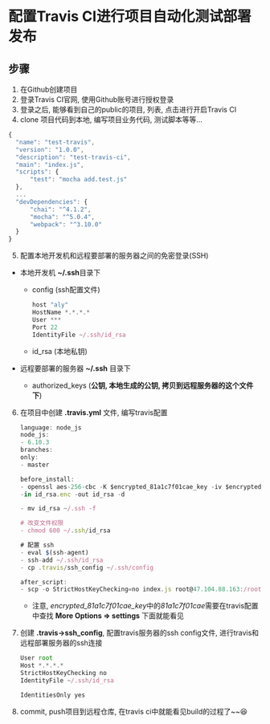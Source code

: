 # 配置Travis CI进行项目自动化测试部署发布
## 步骤
1. 在Github创建项目
2. 登录Travis CI官网, 使用Github账号进行授权登录
3. 登录之后, 能够看到自己的public的项目, 列表, 点击进行开启Travis CI
4. clone 项目代码到本地, 编写项目业务代码, 测试脚本等等...
  ```js
  {
    "name": "test-travis",
    "version": "1.0.0",
    "description": "test-travis-ci",
    "main": "index.js",
    "scripts": {
        "test": "mocha add.test.js"
    },
    ...
    "devDependencies": {
        "chai": "^4.1.2",
        "mocha": "^5.0.4",
        "webpack": "^3.10.0"
    }
  }
```
5. 配置本地开发机和远程要部署的服务器之间的免密登录(SSH)
  * 本地开发机 **~/.ssh**目录下

    * config (ssh配置文件)
        ```js
        host "aly"
        HostName *.*.*.*
        User ***
        Port 22
        IdentityFile ~/.ssh/id_rsa
        ```
    * id_rsa (本地私钥)

  * 远程要部署的服务器 **~/.ssh** 目录下
  
    * authorized_keys (**公钥, 本地生成的公钥, 拷贝到远程服务器的这个文件下**)
6. 在项目中创建 **.travis.yml** 文件, 编写travis配置
    ```js
    language: node_js
    node_js:
    - 6.10.3
    branches:
    only:
    - master

    before_install:
    - openssl aes-256-cbc -K $encrypted_81a1c7f01cae_key -iv $encrypted_81a1c7f01cae_iv
    -in id_rsa.enc -out id_rsa -d

    - mv id_rsa ~/.ssh -f

    # 改变文件权限
    - chmod 600 ~/.ssh/id_rsa

    # 配置 ssh
    - eval $(ssh-agent)
    - ssh-add ~/.ssh/id_rsa
    - cp .travis/ssh_config ~/.ssh/config

    after_script:
    - scp -o StrictHostKeyChecking=no index.js root@47.104.88.163:/root
    ```

    * 注意, *encrypted_81a1c7f01cae_key*中的*81a1c7f01cae*需要在travis配置中查找 **More Options => settings** 下面就能看见

7. 创建 **.travis->ssh_config**, 配置travis服务器的ssh config文件, 进行travis和远程部署服务器的ssh连接
    ```js
    User root
    Host *.*.*.*
    StrictHostKeyChecking no
    IdentityFile ~/.ssh/id_rsa

    IdentitiesOnly yes
    ```

8. commit, push项目到远程仓库, 在travis ci中就能看见build的过程了~~😆




